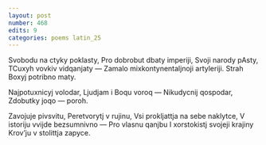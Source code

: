 ```yaml
---
layout: post
number: 468
edits: 9
categories: poems latin_25
---
```


Svobodu na ctyky poklasty,
Pro dobrobut dbaty imperiji, 
Svoji narody pAsty,
TCuxyh vovkiv vidqanjaty —
Zamalo mixkontynentaljnoji artyleriji.
Strah Boxyj potribno maty.

Najpotuxnicyj volodar,
Ljudjam i Boqu voroq —
Nikudycnij qospodar,
Zdobutky joqo — poroh.

Zavojuje pivsvitu, 
Peretvorytj v rujinu,
Vsi prokljattja na sebe naklytce,
V istoriju vvijde bezsumnivno —
Pro vlasnu qanjbu
I xorstokistj svojeji krajiny 
Krovʼju v stolittja zapyce.

